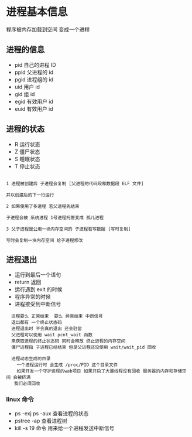  # 进程基本信息
   程序被内存加载到空间 变成一个进程 
   
## 进程的信息
 * pid 自己的进程 ID
 * ppid 父进程的 id
 * pgid 进程组的 id
 * uid 用户 id
 * gid 组 id
 * egid 有效用户 id
 * euid 有效用户 id
## 进程的状态
 * R 运行状态
 * Z 僵尸状态
 * S 睡眠状态
 * T 停止状态
 ``` 相关知识

1 进程被创建后 子进程会复制 [父进程的代码段和数据段 ELF 文件]

并以创建后的下一行运行

2 如果使用了多进程 若父进程先结束 

子进程会被 系统进程 1号进程托管变成 孤儿进程

3 父子进程是公用一块内存空间的 子进程若写数据 [写时复制]

写时会复制一块内存空间 给子进程修改
```
## 进程退出
 * 运行到最后一个语句
 * return 返回
 * 运行遇到 exit 的时候
 * 程序异常的时候
 * 进程接受到中断信号

```进程退出
  进程要么 正常结束  要么 异常结束 中断信号
  退出都有 一个终止状态码 
  进程退出时 不会真的退出 还会驻留 
  父进程可以使用 wait pcnt_wait 函数 
  来获取进程的终止状态码 同时会释放 终止进程的内存空间
  僵尸进程指 子进程已经结束 但是父进程还没使用 wait/wait_pid 回收
  
  进程动态生成的目录
    一个进程运行时 会生成 /proc/PID 这个目录文件
    如果开发一个守护进程的wab项目 如果开启了大量线程没有回收 服务器的内存和存储空间 会被挤满
   我们必须回收
```

### linux 命令
 * ps -exj ps -aux 查看进程的状态
 * pstree -ap 查看进程树
 * kill -s 19  命令 用来给一个进程发送中断信号